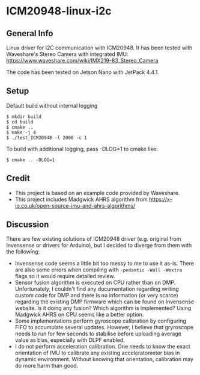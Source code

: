 # ICM20948-linux-i2c

## General Info
Linux driver for I2C communication with ICM20948. It has been tested with Waveshare's Stereo Camera with integrated IMU: https://www.waveshare.com/wiki/IMX219-83_Stereo_Camera

The code has been tested on Jetson Nano with JetPack 4.4.1.

## Setup
Default build without internal logging
```
$ mkdir build
$ cd build
$ cmake ..
$ make -j 4
$ ./test_ICM20948 -l 2000 -c 1
```
To build with additional logging, pass -DLOG=1 to cmake like:
```
$ cmake .. -DLOG=1
```

## Credit
* This project is based on an example code provided by Waveshare.
* This project includes Madgwick AHRS algorithm from https://x-io.co.uk/open-source-imu-and-ahrs-algorithms/

## Discussion
There are few existing solutions of ICM20948 driver (e.g. original from Invensense or drivers for Arduino), but I decided to diverge from them with the following:
* Invensense code seems a little bit too messy to me to use it as-is. There are also some errors when compiling with `-pedantic -Wall -Wextra` flags so it would require detailed review.
* Sensor fusion algorithm is executed on CPU rather than on DMP. Unfortunately, I couldn't find any documentation regarding writing custom code for DMP and there is no information (or very scarce) regarding the existing DMP firmware which can be found on Invensense website. Is it doing any fusion? Which algorithm is implemented? Using Madgwick AHRS on CPU seems like a better option.
* Some implementations perform gyroscope calibration by configuring FIFO to accumulate several updates. However, I believe that gryroscope needs to run for few seconds to stabilise before uploading average value as bias, especially with DLPF enabled.
* I do not perform acceleration calibration. One needs to know the exact orientation of IMU to calibrate any existing acceleratometer bias in dynamic environment. Without knowing that orientation, calibration may do more harm than good. 
